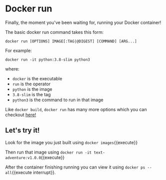 # Docker run

Finally, the moment you've been waiting for, running your Docker container!

The basic docker run command takes this form:

`docker run [OPTIONS] IMAGE[:TAG|@DIGEST] [COMMAND] [ARG...]`

For example:

`docker run -it python:3.8-slim python3`

where:
- `docker` is the executable
- `run` is the operator
- `python` is the image
- `3.8-slim` is the tag
- `python3` is the command to run in that image

Like `docker build`, `docker run` has many more options which you can checkout 
[here!](https://docs.docker.com/engine/reference/run/#operator-exclusive-options)

## Let's try it!

Look for the image you just built using `docker images`{{execute}}

Then run that image using `docker run -it text-adventure:v1.0.0`{{execute}}

After the container finishing running you can view it using `docker ps --all`{{execute interrupt}}.
